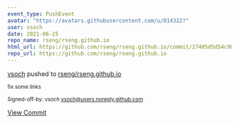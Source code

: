 ```yaml
---
event_type: PushEvent
avatar: "https://avatars.githubusercontent.com/u/814322?"
user: vsoch
date: 2021-06-25
repo_name: rseng/rseng.github.io
html_url: https://github.com/rseng/rseng.github.io/commit/27405d5d54c9085054ab1eac8114dd81d9f9e8d8
repo_url: https://github.com/rseng/rseng.github.io
---
```


<a href='https://github.com/vsoch' target='_blank'>vsoch</a> pushed to <a href='https://github.com/rseng/rseng.github.io' target='_blank'>rseng/rseng.github.io</a>

<small>fix some links

Signed-off-by: vsoch <vsoch@users.noreply.github.com></small>

<a href='https://github.com/rseng/rseng.github.io/commit/27405d5d54c9085054ab1eac8114dd81d9f9e8d8' target='_blank'>View Commit</a>